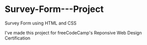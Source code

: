 # Survey-Form---Project
Survey Form using HTML and CSS
<p>I've made this project for freeCodeCamp's Reponsive Web Design Certification</p>
